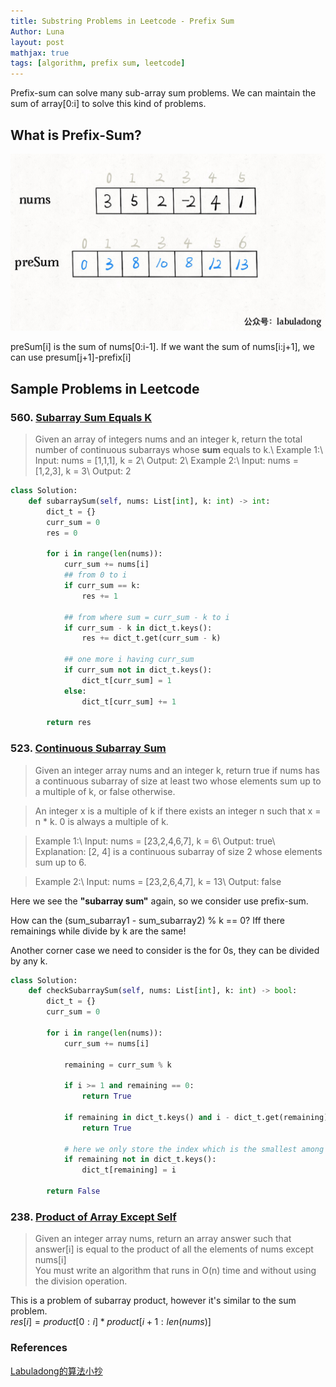 ```yaml
---
title: Substring Problems in Leetcode - Prefix Sum
Author: Luna
layout: post
mathjax: true
tags: [algorithm, prefix sum, leetcode]
---
```


Prefix-sum can solve many sub-array sum problems. We can maintain the sum of array[0:i] to solve this kind of problems.

## What is Prefix-Sum?
![](/img/prefix-sum.jpeg)

preSum[i] is the sum of nums[0:i-1]. If we want the sum of nums[i:j+1], we can use presum[j+1]-prefix[i]
## Sample Problems in Leetcode

### 560. [Subarray Sum Equals K](https://leetcode.com/problems/subarray-sum-equals-k/)
> Given an array of integers nums and an integer k, return the total number of continuous subarrays whose **sum** equals to k.\\
> Example 1:\\
> Input: nums = [1,1,1], k = 2\\
> Output: 2\\
> Example 2:\\
> Input: nums = [1,2,3], k = 3\\
> Output: 2

```python
class Solution:
    def subarraySum(self, nums: List[int], k: int) -> int:
        dict_t = {}
        curr_sum = 0
        res = 0

        for i in range(len(nums)):
            curr_sum += nums[i]
            ## from 0 to i
            if curr_sum == k:
                res += 1
            
            ## from where sum = curr_sum - k to i
            if curr_sum - k in dict_t.keys():
                res += dict_t.get(curr_sum - k)
            
            ## one more i having curr_sum
            if curr_sum not in dict_t.keys():
                dict_t[curr_sum] = 1
            else:
                dict_t[curr_sum] += 1
        
        return res
```

### 523. [ Continuous Subarray Sum](https://leetcode.com/problems/continuous-subarray-sum/)
>Given an integer array nums and an integer k, return true if nums has a continuous subarray of size at least two whose elements sum up to a multiple of k, or false otherwise.

> An integer x is a multiple of k if there exists an integer n such that x = n * k. 0 is always a multiple of k.

>Example 1:\\
>Input: nums = [23,2,4,6,7], k = 6\\
>Output: true\\
>Explanation: [2, 4] is a continuous subarray of size 2 whose elements sum up to 6.

>Example 2:\\
>Input: nums = [23,2,6,4,7], k = 13\\
>Output: false

Here we see the **"subarray sum"** again, so we consider use prefix-sum.

How can the (sum_subarray1 - sum_subarray2) % k == 0? Iff there remainings while divide by k are the same!

Another corner case we need to consider is the for 0s, they can be divided by any k.

```python
class Solution:
    def checkSubarraySum(self, nums: List[int], k: int) -> bool:
        dict_t = {}
        curr_sum = 0
        
        for i in range(len(nums)):
            curr_sum += nums[i]
            
            remaining = curr_sum % k
            
            if i >= 1 and remaining == 0:
                return True
            
            if remaining in dict_t.keys() and i - dict_t.get(remaining) > 1:
                return True
                
            # here we only store the index which is the smallest among those who have the same remaining
            if remaining not in dict_t.keys():
                dict_t[remaining] = i
        
        return False
```

### 238. [Product of Array Except Self](https://leetcode.com/problems/product-of-array-except-self/)

>Given an integer array nums, return an array answer such that answer[i] is equal to the product of all the elements of nums except nums[i]\
>You must write an algorithm that runs in O(n) time and without using the division operation.

This is a problem of subarray product, however it's similar to the sum problem.\
$res[i] = product[0:i] * product[i+1:len(nums)]$


### References
[Labuladong的算法小抄](https://labuladong.github.io/algo/2/21/56/)
